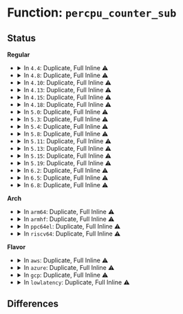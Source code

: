 # Function: <code>percpu_counter_sub</code>

## Status
<b>Regular</b>
<ul>
<li>
<details>
<summary>In <code>4.4</code>: Duplicate, Full Inline ⚠️</summary>

**Collision:** Static Duplication

**Inline:** Full

**Transformation:** False

**Instances:**

```
In fs/ext4/balloc.c (ffffffff8128f1a7)
Location: include/linux/percpu_counter.h:185
Inline: True
Inline callers:
  - fs/ext4/balloc.c:ext4_validate_block_bitmap
  - fs/ext4/balloc.c:ext4_validate_block_bitmap
  - fs/ext4/balloc.c:ext4_read_block_bitmap_nowait
  - fs/ext4/balloc.c:ext4_read_block_bitmap_nowait
```
```
In fs/ext4/ialloc.c (ffffffff81293b04)
Location: include/linux/percpu_counter.h:185
Inline: True
Inline callers:
  - fs/ext4/ialloc.c:ext4_read_inode_bitmap
  - fs/ext4/ialloc.c:ext4_read_inode_bitmap
  - fs/ext4/ialloc.c:ext4_read_inode_bitmap
  - fs/ext4/ialloc.c:ext4_free_inode
```
```
In fs/ext4/inode.c (ffffffff81297455)
Location: include/linux/percpu_counter.h:185
Inline: True
Inline callers:
  - fs/ext4/inode.c:ext4_da_update_reserve_space
```
```
In fs/ext4/mballoc.c (ffffffff812ce488)
Location: include/linux/percpu_counter.h:185
Inline: True
Inline callers:
  - fs/ext4/mballoc.c:ext4_mb_generate_buddy
  - fs/ext4/mballoc.c:mb_free_blocks
  - fs/ext4/mballoc.c:ext4_mb_mark_diskspace_used
  - fs/ext4/mballoc.c:ext4_mb_mark_diskspace_used
  - fs/ext4/mballoc.c:ext4_mb_new_blocks
```
</details>
</li>
<li>
<details>
<summary>In <code>4.8</code>: Duplicate, Full Inline ⚠️</summary>

**Collision:** Static Duplication

**Inline:** Full

**Transformation:** False

**Instances:**

```
In mm/shmem.c (ffffffff811c0960)
Location: include/linux/percpu_counter.h:185
Inline: True
Inline callers:
  - mm/shmem.c:shmem_getpage_gfp
  - mm/shmem.c:shmem_uncharge
```
```
In fs/ext4/balloc.c (ffffffff812bd785)
Location: include/linux/percpu_counter.h:185
Inline: True
Inline callers:
  - fs/ext4/balloc.c:ext4_read_block_bitmap_nowait
  - fs/ext4/balloc.c:ext4_read_block_bitmap_nowait
  - fs/ext4/balloc.c:ext4_validate_block_bitmap
  - fs/ext4/balloc.c:ext4_validate_block_bitmap
```
```
In fs/ext4/ialloc.c (ffffffff812c16e6)
Location: include/linux/percpu_counter.h:185
Inline: True
Inline callers:
  - fs/ext4/ialloc.c:ext4_free_inode
  - fs/ext4/ialloc.c:ext4_read_inode_bitmap
  - fs/ext4/ialloc.c:ext4_read_inode_bitmap
  - fs/ext4/ialloc.c:ext4_read_inode_bitmap
```
```
In fs/ext4/inode.c (ffffffff812c5a91)
Location: include/linux/percpu_counter.h:185
Inline: True
Inline callers:
  - fs/ext4/inode.c:ext4_da_update_reserve_space
```
```
In fs/ext4/mballoc.c (ffffffff81303a6a)
Location: include/linux/percpu_counter.h:185
Inline: True
Inline callers:
  - fs/ext4/mballoc.c:ext4_mb_new_blocks
  - fs/ext4/mballoc.c:ext4_mb_mark_diskspace_used
  - fs/ext4/mballoc.c:ext4_mb_mark_diskspace_used
  - fs/ext4/mballoc.c:mb_free_blocks
  - fs/ext4/mballoc.c:ext4_mb_generate_buddy
```
</details>
</li>
<li>
<details>
<summary>In <code>4.10</code>: Duplicate, Full Inline ⚠️</summary>

**Collision:** Static Duplication

**Inline:** Full

**Transformation:** False

**Instances:**

```
In mm/shmem.c (ffffffff811d0f3f)
Location: include/linux/percpu_counter.h:185
Inline: True
Inline callers:
  - mm/shmem.c:shmem_getpage_gfp
  - mm/shmem.c:shmem_uncharge
```
```
In fs/ext4/balloc.c (ffffffff812d2dd5)
Location: include/linux/percpu_counter.h:185
Inline: True
Inline callers:
  - fs/ext4/balloc.c:ext4_read_block_bitmap_nowait
  - fs/ext4/balloc.c:ext4_read_block_bitmap_nowait
  - fs/ext4/balloc.c:ext4_validate_block_bitmap
  - fs/ext4/balloc.c:ext4_validate_block_bitmap
```
```
In fs/ext4/ialloc.c (ffffffff812d6d18)
Location: include/linux/percpu_counter.h:185
Inline: True
Inline callers:
  - fs/ext4/ialloc.c:ext4_free_inode
  - fs/ext4/ialloc.c:ext4_read_inode_bitmap
  - fs/ext4/ialloc.c:ext4_read_inode_bitmap
  - fs/ext4/ialloc.c:ext4_read_inode_bitmap
```
```
In fs/ext4/inode.c (ffffffff812db2c1)
Location: include/linux/percpu_counter.h:185
Inline: True
Inline callers:
  - fs/ext4/inode.c:ext4_da_update_reserve_space
```
```
In fs/ext4/mballoc.c (ffffffff81319a2a)
Location: include/linux/percpu_counter.h:185
Inline: True
Inline callers:
  - fs/ext4/mballoc.c:ext4_mb_new_blocks
  - fs/ext4/mballoc.c:ext4_mb_mark_diskspace_used
  - fs/ext4/mballoc.c:ext4_mb_mark_diskspace_used
  - fs/ext4/mballoc.c:mb_free_blocks
  - fs/ext4/mballoc.c:ext4_mb_generate_buddy
```
</details>
</li>
<li>
<details>
<summary>In <code>4.13</code>: Duplicate, Full Inline ⚠️</summary>

**Collision:** Static Duplication

**Inline:** Full

**Transformation:** False

**Instances:**

```
In mm/shmem.c (ffffffff811d99e3)
Location: include/linux/percpu_counter.h:186
Inline: True
Inline callers:
  - mm/shmem.c:shmem_getpage_gfp
  - mm/shmem.c:shmem_uncharge
```
```
In fs/ext4/balloc.c (ffffffff812e43e7)
Location: include/linux/percpu_counter.h:186
Inline: True
Inline callers:
  - fs/ext4/balloc.c:ext4_read_block_bitmap_nowait
  - fs/ext4/balloc.c:ext4_read_block_bitmap_nowait
  - fs/ext4/balloc.c:ext4_validate_block_bitmap
  - fs/ext4/balloc.c:ext4_validate_block_bitmap
```
```
In fs/ext4/ialloc.c (ffffffff812f501f)
Location: include/linux/percpu_counter.h:186
Inline: True
Inline callers:
  - fs/ext4/ialloc.c:ext4_free_inode
  - fs/ext4/ialloc.c:ext4_read_inode_bitmap
  - fs/ext4/ialloc.c:ext4_read_inode_bitmap
  - fs/ext4/ialloc.c:ext4_read_inode_bitmap
```
```
In fs/ext4/inode.c (ffffffff812ffb81)
Location: include/linux/percpu_counter.h:186
Inline: True
Inline callers:
  - fs/ext4/inode.c:ext4_da_update_reserve_space
```
```
In fs/ext4/mballoc.c (ffffffff813110c0)
Location: include/linux/percpu_counter.h:186
Inline: True
Inline callers:
  - fs/ext4/mballoc.c:ext4_mb_new_blocks
  - fs/ext4/mballoc.c:ext4_mb_mark_diskspace_used
  - fs/ext4/mballoc.c:ext4_mb_mark_diskspace_used
  - fs/ext4/mballoc.c:mb_free_blocks
  - fs/ext4/mballoc.c:ext4_mb_generate_buddy
```
</details>
</li>
<li>
<details>
<summary>In <code>4.15</code>: Duplicate, Full Inline ⚠️</summary>

**Collision:** Static Duplication

**Inline:** Full

**Transformation:** False

**Instances:**

```
In mm/shmem.c (ffffffff811eed58)
Location: include/linux/percpu_counter.h:187
Inline: True
Inline callers:
  - mm/shmem.c:shmem_mfill_atomic_pte
  - mm/shmem.c:shmem_mfill_atomic_pte
  - mm/shmem.c:shmem_getpage_gfp
  - mm/shmem.c:shmem_alloc_and_acct_page
  - mm/shmem.c:shmem_uncharge
  - mm/shmem.c:shmem_recalc_inode
```
```
In fs/ext4/balloc.c (ffffffff81308e14)
Location: include/linux/percpu_counter.h:187
Inline: True
Inline callers:
  - fs/ext4/balloc.c:ext4_read_block_bitmap_nowait
  - fs/ext4/balloc.c:ext4_read_block_bitmap_nowait
  - fs/ext4/balloc.c:ext4_validate_block_bitmap
  - fs/ext4/balloc.c:ext4_validate_block_bitmap
```
```
In fs/ext4/ialloc.c (ffffffff81319771)
Location: include/linux/percpu_counter.h:187
Inline: True
Inline callers:
  - fs/ext4/ialloc.c:ext4_free_inode
  - fs/ext4/ialloc.c:ext4_read_inode_bitmap
  - fs/ext4/ialloc.c:ext4_read_inode_bitmap
  - fs/ext4/ialloc.c:ext4_read_inode_bitmap
```
```
In fs/ext4/inode.c (ffffffff81324391)
Location: include/linux/percpu_counter.h:187
Inline: True
Inline callers:
  - fs/ext4/inode.c:ext4_da_update_reserve_space
```
```
In fs/ext4/mballoc.c (ffffffff81335cee)
Location: include/linux/percpu_counter.h:187
Inline: True
Inline callers:
  - fs/ext4/mballoc.c:ext4_mb_new_blocks
  - fs/ext4/mballoc.c:ext4_mb_mark_diskspace_used
  - fs/ext4/mballoc.c:ext4_mb_mark_diskspace_used
  - fs/ext4/mballoc.c:mb_free_blocks
  - fs/ext4/mballoc.c:ext4_mb_generate_buddy
```
</details>
</li>
<li>
<details>
<summary>In <code>4.18</code>: Duplicate, Full Inline ⚠️</summary>

**Collision:** Static Duplication

**Inline:** Full

**Transformation:** False

**Instances:**

```
In mm/shmem.c (ffffffff8120f873)
Location: include/linux/percpu_counter.h:187
Inline: True
Inline callers:
  - mm/shmem.c:shmem_mfill_atomic_pte
  - mm/shmem.c:shmem_mfill_atomic_pte
  - mm/shmem.c:shmem_getpage_gfp
  - mm/shmem.c:shmem_alloc_and_acct_page
  - mm/shmem.c:shmem_uncharge
  - mm/shmem.c:shmem_recalc_inode
```
```
In fs/ext4/inode.c (ffffffff813525da)
Location: include/linux/percpu_counter.h:187
Inline: True
Inline callers:
  - fs/ext4/inode.c:ext4_da_update_reserve_space
```
```
In fs/ext4/mballoc.c (ffffffff813641e5)
Location: include/linux/percpu_counter.h:187
Inline: True
Inline callers:
  - fs/ext4/mballoc.c:ext4_mb_new_blocks
  - fs/ext4/mballoc.c:ext4_mb_mark_diskspace_used
  - fs/ext4/mballoc.c:ext4_mb_mark_diskspace_used
```
```
In fs/ext4/super.c (ffffffff81387141)
Location: include/linux/percpu_counter.h:187
Inline: True
Inline callers:
  - fs/ext4/super.c:ext4_mark_group_bitmap_corrupted
  - fs/ext4/super.c:ext4_mark_group_bitmap_corrupted
```
</details>
</li>
<li>
<details>
<summary>In <code>5.0</code>: Duplicate, Full Inline ⚠️</summary>

**Collision:** Static Duplication

**Inline:** Full

**Transformation:** False

**Instances:**

```
In mm/shmem.c (ffffffff81222979)
Location: include/linux/percpu_counter.h:187
Inline: True
Inline callers:
  - mm/shmem.c:shmem_mfill_atomic_pte
  - mm/shmem.c:shmem_mfill_atomic_pte
  - mm/shmem.c:shmem_getpage_gfp
  - mm/shmem.c:shmem_alloc_and_acct_page
  - mm/shmem.c:shmem_uncharge
  - mm/shmem.c:shmem_recalc_inode
```
```
In fs/ext4/inode.c (ffffffff8136c168)
Location: include/linux/percpu_counter.h:187
Inline: True
Inline callers:
  - fs/ext4/inode.c:ext4_da_release_space
  - fs/ext4/inode.c:ext4_da_update_reserve_space
```
```
In fs/ext4/mballoc.c (ffffffff8137c487)
Location: include/linux/percpu_counter.h:187
Inline: True
Inline callers:
  - fs/ext4/mballoc.c:ext4_mb_new_blocks
  - fs/ext4/mballoc.c:ext4_mb_mark_diskspace_used
  - fs/ext4/mballoc.c:ext4_mb_mark_diskspace_used
```
```
In fs/ext4/super.c (ffffffff8139fc51)
Location: include/linux/percpu_counter.h:187
Inline: True
Inline callers:
  - fs/ext4/super.c:ext4_mark_group_bitmap_corrupted
  - fs/ext4/super.c:ext4_mark_group_bitmap_corrupted
```
</details>
</li>
<li>
<details>
<summary>In <code>5.3</code>: Duplicate, Full Inline ⚠️</summary>

**Collision:** Static Duplication

**Inline:** Full

**Transformation:** False

**Instances:**

```
In mm/shmem.c (ffffffff81231f7a)
Location: include/linux/percpu_counter.h:187
Inline: True
Inline callers:
  - mm/shmem.c:shmem_mfill_atomic_pte
  - mm/shmem.c:shmem_mfill_atomic_pte
  - mm/shmem.c:shmem_getpage_gfp
  - mm/shmem.c:shmem_alloc_and_acct_page
  - mm/shmem.c:shmem_uncharge
  - mm/shmem.c:shmem_recalc_inode
```
```
In fs/ext4/inode.c (ffffffff8139573b)
Location: include/linux/percpu_counter.h:187
Inline: True
Inline callers:
  - fs/ext4/inode.c:ext4_da_release_space
  - fs/ext4/inode.c:ext4_da_update_reserve_space
```
```
In fs/ext4/mballoc.c (ffffffff813a6329)
Location: include/linux/percpu_counter.h:187
Inline: True
Inline callers:
  - fs/ext4/mballoc.c:ext4_mb_new_blocks
  - fs/ext4/mballoc.c:ext4_mb_mark_diskspace_used
  - fs/ext4/mballoc.c:ext4_mb_mark_diskspace_used
```
```
In fs/ext4/super.c (ffffffff813c9f41)
Location: include/linux/percpu_counter.h:187
Inline: True
Inline callers:
  - fs/ext4/super.c:ext4_mark_group_bitmap_corrupted
  - fs/ext4/super.c:ext4_mark_group_bitmap_corrupted
```
</details>
</li>
<li>
<details>
<summary>In <code>5.4</code>: Duplicate, Full Inline ⚠️</summary>

**Collision:** Static Duplication

**Inline:** Full

**Transformation:** False

**Instances:**

```
In mm/shmem.c (ffffffff8124003a)
Location: include/linux/percpu_counter.h:187
Inline: True
Inline callers:
  - mm/shmem.c:shmem_mfill_atomic_pte
  - mm/shmem.c:shmem_mfill_atomic_pte
  - mm/shmem.c:shmem_getpage_gfp
  - mm/shmem.c:shmem_alloc_and_acct_page
  - mm/shmem.c:shmem_uncharge
  - mm/shmem.c:shmem_recalc_inode
```
```
In fs/ext4/inode.c (ffffffff813ae10b)
Location: include/linux/percpu_counter.h:187
Inline: True
Inline callers:
  - fs/ext4/inode.c:ext4_da_release_space
  - fs/ext4/inode.c:ext4_da_update_reserve_space
```
```
In fs/ext4/mballoc.c (ffffffff813bf199)
Location: include/linux/percpu_counter.h:187
Inline: True
Inline callers:
  - fs/ext4/mballoc.c:ext4_mb_new_blocks
  - fs/ext4/mballoc.c:ext4_mb_mark_diskspace_used
  - fs/ext4/mballoc.c:ext4_mb_mark_diskspace_used
```
```
In fs/ext4/super.c (ffffffff813e3246)
Location: include/linux/percpu_counter.h:187
Inline: True
Inline callers:
  - fs/ext4/super.c:ext4_mark_group_bitmap_corrupted
  - fs/ext4/super.c:ext4_mark_group_bitmap_corrupted
```
</details>
</li>
<li>
<details>
<summary>In <code>5.8</code>: Duplicate, Full Inline ⚠️</summary>

**Collision:** Static Duplication

**Inline:** Full

**Transformation:** False

**Instances:**

```
In mm/shmem.c (ffffffff8126e852)
Location: include/linux/percpu_counter.h:187
Inline: True
Inline callers:
  - mm/shmem.c:shmem_mfill_atomic_pte
  - mm/shmem.c:shmem_mfill_atomic_pte
  - mm/shmem.c:shmem_getpage_gfp
  - mm/shmem.c:shmem_alloc_and_acct_page
  - mm/shmem.c:shmem_uncharge
  - mm/shmem.c:shmem_recalc_inode
```
```
In fs/ext4/inode.c (ffffffff813fa0db)
Location: include/linux/percpu_counter.h:187
Inline: True
Inline callers:
  - fs/ext4/inode.c:ext4_da_release_space
  - fs/ext4/inode.c:ext4_da_update_reserve_space
```
```
In fs/ext4/mballoc.c (ffffffff8140b0e2)
Location: include/linux/percpu_counter.h:187
Inline: True
Inline callers:
  - fs/ext4/mballoc.c:ext4_mb_new_blocks
  - fs/ext4/mballoc.c:ext4_mb_mark_diskspace_used
  - fs/ext4/mballoc.c:ext4_mb_mark_diskspace_used
```
```
In fs/ext4/super.c (ffffffff814307e6)
Location: include/linux/percpu_counter.h:187
Inline: True
Inline callers:
  - fs/ext4/super.c:ext4_mark_group_bitmap_corrupted
  - fs/ext4/super.c:ext4_mark_group_bitmap_corrupted
```
</details>
</li>
<li>
<details>
<summary>In <code>5.11</code>: Duplicate, Full Inline ⚠️</summary>

**Collision:** Static Duplication

**Inline:** Full

**Transformation:** False

**Instances:**

```
In mm/shmem.c (ffffffff8127924f)
Location: include/linux/percpu_counter.h:191
Inline: True
Inline callers:
  - mm/shmem.c:shmem_mfill_atomic_pte
  - mm/shmem.c:shmem_mfill_atomic_pte
  - mm/shmem.c:shmem_getpage_gfp
  - mm/shmem.c:shmem_alloc_and_acct_page
  - mm/shmem.c:shmem_uncharge
  - mm/shmem.c:shmem_recalc_inode
```
```
In fs/io_uring.c (ffffffff813999f7)
Location: include/linux/percpu_counter.h:191
Inline: True
Inline callers:
  - fs/io_uring.c:io_submit_sqes
  - fs/io_uring.c:io_iopoll_complete
  - fs/io_uring.c:io_req_free_batch
```
```
In fs/ext4/inode.c (ffffffff8140c6d9)
Location: include/linux/percpu_counter.h:191
Inline: True
Inline callers:
  - fs/ext4/inode.c:ext4_da_release_space
  - fs/ext4/inode.c:ext4_da_update_reserve_space
```
```
In fs/ext4/mballoc.c (ffffffff8141e550)
Location: include/linux/percpu_counter.h:191
Inline: True
Inline callers:
  - fs/ext4/mballoc.c:ext4_mb_new_blocks
  - fs/ext4/mballoc.c:ext4_mb_mark_diskspace_used
  - fs/ext4/mballoc.c:ext4_mb_mark_diskspace_used
```
```
In fs/ext4/super.c (ffffffff81449591)
Location: include/linux/percpu_counter.h:191
Inline: True
Inline callers:
  - fs/ext4/super.c:ext4_mark_group_bitmap_corrupted
  - fs/ext4/super.c:ext4_mark_group_bitmap_corrupted
```
</details>
</li>
<li>
<details>
<summary>In <code>5.13</code>: Duplicate, Full Inline ⚠️</summary>

**Collision:** Static Duplication

**Inline:** Full

**Transformation:** False

**Instances:**

```
In mm/shmem.c (ffffffff8127e23b)
Location: include/linux/percpu_counter.h:191
Inline: True
Inline callers:
  - mm/shmem.c:shmem_mfill_atomic_pte
  - mm/shmem.c:shmem_mfill_atomic_pte
  - mm/shmem.c:shmem_getpage_gfp
  - mm/shmem.c:shmem_alloc_and_acct_page
  - mm/shmem.c:shmem_uncharge
  - mm/shmem.c:shmem_recalc_inode
```
```
In fs/io_uring.c (ffffffff813950f6)
Location: include/linux/percpu_counter.h:191
Inline: True
Inline callers:
  - fs/io_uring.c:io_free_work
  - fs/io_uring.c:io_submit_sqes
  - fs/io_uring.c:io_iopoll_complete
  - fs/io_uring.c:io_put_req_deferred_cb
  - fs/io_uring.c:io_submit_flush_completions
  - fs/io_uring.c:io_req_free_batch
  - fs/io_uring.c:io_req_complete_post
```
```
In fs/ext4/inode.c (ffffffff81412859)
Location: include/linux/percpu_counter.h:191
Inline: True
Inline callers:
  - fs/ext4/inode.c:ext4_da_release_space
  - fs/ext4/inode.c:ext4_da_update_reserve_space
```
```
In fs/ext4/mballoc.c (ffffffff81424ecf)
Location: include/linux/percpu_counter.h:191
Inline: True
Inline callers:
  - fs/ext4/mballoc.c:ext4_mb_new_blocks
  - fs/ext4/mballoc.c:ext4_mb_mark_diskspace_used
  - fs/ext4/mballoc.c:ext4_mb_mark_diskspace_used
```
```
In fs/ext4/super.c (ffffffff8144ef01)
Location: include/linux/percpu_counter.h:191
Inline: True
Inline callers:
  - fs/ext4/super.c:ext4_mark_group_bitmap_corrupted
  - fs/ext4/super.c:ext4_mark_group_bitmap_corrupted
```
</details>
</li>
<li>
<details>
<summary>In <code>5.15</code>: Duplicate, Full Inline ⚠️</summary>

**Collision:** Static Duplication

**Inline:** Full

**Transformation:** False

**Instances:**

```
In mm/shmem.c (ffffffff812c003c)
Location: include/linux/percpu_counter.h:191
Inline: True
Inline callers:
  - mm/shmem.c:shmem_mfill_atomic_pte
  - mm/shmem.c:shmem_getpage_gfp
  - mm/shmem.c:shmem_alloc_and_acct_page
  - mm/shmem.c:shmem_uncharge
  - mm/shmem.c:shmem_recalc_inode
```
```
In fs/io_uring.c (ffffffff813e8791)
Location: include/linux/percpu_counter.h:191
Inline: True
Inline callers:
  - fs/io_uring.c:io_iopoll_complete
  - fs/io_uring.c:io_submit_flush_completions
  - fs/io_uring.c:io_req_free_batch
  - fs/io_uring.c:__io_free_req
  - fs/io_uring.c:io_req_complete_post
  - fs/io_uring.c:io_uring_drop_tctx_refs
```
```
In fs/ext4/inode.c (ffffffff8146566c)
Location: include/linux/percpu_counter.h:191
Inline: True
Inline callers:
  - fs/ext4/inode.c:ext4_da_release_space
  - fs/ext4/inode.c:ext4_da_update_reserve_space
```
```
In fs/ext4/mballoc.c (ffffffff81478d6a)
Location: include/linux/percpu_counter.h:191
Inline: True
Inline callers:
  - fs/ext4/mballoc.c:ext4_mb_new_blocks
  - fs/ext4/mballoc.c:ext4_mb_mark_diskspace_used
  - fs/ext4/mballoc.c:ext4_mb_mark_diskspace_used
```
```
In fs/ext4/super.c (ffffffff814a2a50)
Location: include/linux/percpu_counter.h:191
Inline: True
Inline callers:
  - fs/ext4/super.c:ext4_mark_group_bitmap_corrupted
  - fs/ext4/super.c:ext4_mark_group_bitmap_corrupted
```
</details>
</li>
<li>
<details>
<summary>In <code>5.19</code>: Duplicate, Full Inline ⚠️</summary>

**Collision:** Static Duplication

**Inline:** Full

**Transformation:** False

**Instances:**

```
In mm/shmem.c (ffffffff8131ca8e)
Location: include/linux/percpu_counter.h:191
Inline: True
Inline callers:
  - mm/shmem.c:shmem_mfill_atomic_pte
  - mm/shmem.c:shmem_getpage_gfp
  - mm/shmem.c:shmem_alloc_and_acct_folio
  - mm/shmem.c:shmem_uncharge
  - mm/shmem.c:shmem_recalc_inode
```
```
In fs/ext4/inode.c (ffffffff814e4fc0)
Location: include/linux/percpu_counter.h:191
Inline: True
Inline callers:
  - fs/ext4/inode.c:ext4_da_release_space
  - fs/ext4/inode.c:ext4_da_update_reserve_space
```
```
In fs/ext4/mballoc.c (ffffffff814fb590)
Location: include/linux/percpu_counter.h:191
Inline: True
Inline callers:
  - fs/ext4/mballoc.c:ext4_mb_new_blocks
  - fs/ext4/mballoc.c:ext4_mb_mark_diskspace_used
  - fs/ext4/mballoc.c:ext4_mb_mark_diskspace_used
```
```
In fs/ext4/super.c (ffffffff81529e86)
Location: include/linux/percpu_counter.h:191
Inline: True
Inline callers:
  - fs/ext4/super.c:ext4_mark_group_bitmap_corrupted
  - fs/ext4/super.c:ext4_mark_group_bitmap_corrupted
```
```
In io_uring/io_uring.c (ffffffff81e8f852)
Location: include/linux/percpu_counter.h:191
Inline: True
Inline callers:
  - io_uring/io_uring.c:io_uring_drop_tctx_refs
  - io_uring/io_uring.c:__io_put_task
```
</details>
</li>
<li>
<details>
<summary>In <code>6.2</code>: Duplicate, Full Inline ⚠️</summary>

**Collision:** Static Duplication

**Inline:** Full

**Transformation:** False

**Instances:**

```
In mm/shmem.c (ffffffff8139055b)
Location: include/linux/percpu_counter.h:222
Inline: True
Inline callers:
  - mm/shmem.c:shmem_mfill_atomic_pte
  - mm/shmem.c:shmem_get_folio_gfp
  - mm/shmem.c:shmem_alloc_and_acct_folio
  - mm/shmem.c:shmem_uncharge
  - mm/shmem.c:shmem_recalc_inode
```
```
In fs/ext4/inode.c (ffffffff8157e630)
Location: include/linux/percpu_counter.h:222
Inline: True
Inline callers:
  - fs/ext4/inode.c:ext4_da_release_space
  - fs/ext4/inode.c:ext4_da_update_reserve_space
```
```
In fs/ext4/mballoc.c (ffffffff81595db0)
Location: include/linux/percpu_counter.h:222
Inline: True
Inline callers:
  - fs/ext4/mballoc.c:ext4_mb_new_blocks
  - fs/ext4/mballoc.c:ext4_mb_mark_diskspace_used
  - fs/ext4/mballoc.c:ext4_mb_mark_diskspace_used
```
```
In fs/ext4/super.c (ffffffff815c8816)
Location: include/linux/percpu_counter.h:222
Inline: True
Inline callers:
  - fs/ext4/super.c:ext4_mark_group_bitmap_corrupted
  - fs/ext4/super.c:ext4_mark_group_bitmap_corrupted
```
```
In io_uring/io_uring.c (ffffffff8178a965)
Location: include/linux/percpu_counter.h:222
Inline: True
Inline callers:
  - io_uring/io_uring.c:io_uring_drop_tctx_refs
  - io_uring/io_uring.c:__io_put_task
```
</details>
</li>
<li>
<details>
<summary>In <code>6.5</code>: Duplicate, Full Inline ⚠️</summary>

**Collision:** Static Duplication

**Inline:** Full

**Transformation:** False

**Instances:**

```
In mm/shmem.c (ffffffff813c2e6c)
Location: include/linux/percpu_counter.h:218
Inline: True
Inline callers:
  - mm/shmem.c:shmem_mfill_atomic_pte
  - mm/shmem.c:shmem_get_folio_gfp
  - mm/shmem.c:shmem_alloc_and_acct_folio
  - mm/shmem.c:shmem_uncharge
  - mm/shmem.c:shmem_recalc_inode
```
```
In fs/ext4/inode.c (ffffffff815b6040)
Location: include/linux/percpu_counter.h:218
Inline: True
Inline callers:
  - fs/ext4/inode.c:ext4_da_release_space
  - fs/ext4/inode.c:ext4_da_update_reserve_space
```
```
In fs/ext4/mballoc.c (ffffffff815cc71d)
Location: include/linux/percpu_counter.h:218
Inline: True
Inline callers:
  - fs/ext4/mballoc.c:ext4_mb_new_blocks
  - fs/ext4/mballoc.c:ext4_mb_mark_diskspace_used
  - fs/ext4/mballoc.c:ext4_mb_mark_diskspace_used
```
```
In fs/ext4/super.c (ffffffff8160058e)
Location: include/linux/percpu_counter.h:218
Inline: True
Inline callers:
  - fs/ext4/super.c:ext4_mark_group_bitmap_corrupted
  - fs/ext4/super.c:ext4_mark_group_bitmap_corrupted
```
```
In io_uring/io_uring.c (ffffffff817cb405)
Location: include/linux/percpu_counter.h:218
Inline: True
Inline callers:
  - io_uring/io_uring.c:io_uring_drop_tctx_refs
  - io_uring/io_uring.c:io_put_task_remote
```
</details>
</li>
<li>
<details>
<summary>In <code>6.8</code>: Duplicate, Full Inline ⚠️</summary>

**Collision:** Static Duplication

**Inline:** Full

**Transformation:** False

**Instances:**

```
In mm/shmem.c (ffffffff813e80e1)
Location: include/linux/percpu_counter.h:275
Inline: True
Inline callers:
  - mm/shmem.c:shmem_inode_unacct_blocks
  - mm/shmem.c:shmem_inode_acct_blocks
```
```
In fs/ext4/inode.c (ffffffff815eede0)
Location: include/linux/percpu_counter.h:275
Inline: True
Inline callers:
  - fs/ext4/inode.c:ext4_da_release_space
  - fs/ext4/inode.c:ext4_da_update_reserve_space
```
```
In fs/ext4/mballoc.c (ffffffff816051ad)
Location: include/linux/percpu_counter.h:275
Inline: True
Inline callers:
  - fs/ext4/mballoc.c:ext4_mb_new_blocks
  - fs/ext4/mballoc.c:ext4_mb_mark_diskspace_used
  - fs/ext4/mballoc.c:ext4_mb_mark_diskspace_used
```
```
In fs/ext4/super.c (ffffffff816392de)
Location: include/linux/percpu_counter.h:275
Inline: True
Inline callers:
  - fs/ext4/super.c:ext4_mark_group_bitmap_corrupted
  - fs/ext4/super.c:ext4_mark_group_bitmap_corrupted
```
```
In io_uring/io_uring.c (ffffffff8180f8f5)
Location: include/linux/percpu_counter.h:275
Inline: True
Inline callers:
  - io_uring/io_uring.c:io_uring_drop_tctx_refs
  - io_uring/io_uring.c:io_put_task_remote
```
</details>
</li>
</ul>
<b>Arch</b>
<ul>
<li>
<details>
<summary>In <code>arm64</code>: Duplicate, Full Inline ⚠️</summary>

**Collision:** Static Duplication

**Inline:** Full

**Transformation:** False

**Instances:**

```
In mm/shmem.c (ffff8000102d308c)
Location: include/linux/percpu_counter.h:187
Inline: True
Inline callers:
  - mm/shmem.c:shmem_mfill_atomic_pte
  - mm/shmem.c:shmem_mfill_atomic_pte
  - mm/shmem.c:shmem_getpage_gfp
  - mm/shmem.c:shmem_alloc_and_acct_page
  - mm/shmem.c:shmem_uncharge
  - mm/shmem.c:shmem_recalc_inode
```
```
In fs/ext4/inode.c (ffff800010482b28)
Location: include/linux/percpu_counter.h:187
Inline: True
Inline callers:
  - fs/ext4/inode.c:ext4_da_release_space
  - fs/ext4/inode.c:ext4_da_update_reserve_space
```
```
In fs/ext4/mballoc.c (ffff800010495e5c)
Location: include/linux/percpu_counter.h:187
Inline: True
Inline callers:
  - fs/ext4/mballoc.c:ext4_mb_new_blocks
  - fs/ext4/mballoc.c:ext4_mb_mark_diskspace_used
  - fs/ext4/mballoc.c:ext4_mb_mark_diskspace_used
```
```
In fs/ext4/super.c (ffff8000104bc7c4)
Location: include/linux/percpu_counter.h:187
Inline: True
Inline callers:
  - fs/ext4/super.c:ext4_mark_group_bitmap_corrupted
  - fs/ext4/super.c:ext4_mark_group_bitmap_corrupted
```
</details>
</li>
<li>
<details>
<summary>In <code>armhf</code>: Duplicate, Full Inline ⚠️</summary>

**Collision:** Static Duplication

**Inline:** Full

**Transformation:** False

**Instances:**

```
In mm/shmem.c (c04fb2e0)
Location: include/linux/percpu_counter.h:187
Inline: True
Inline callers:
  - mm/shmem.c:shmem_mfill_atomic_pte
  - mm/shmem.c:shmem_mfill_atomic_pte
  - mm/shmem.c:shmem_getpage_gfp
  - mm/shmem.c:shmem_getpage_gfp
  - mm/shmem.c:shmem_uncharge
  - mm/shmem.c:shmem_recalc_inode
```
```
In fs/ext4/inode.c (c0643fa4)
Location: include/linux/percpu_counter.h:187
Inline: True
Inline callers:
  - fs/ext4/inode.c:ext4_da_release_space
  - fs/ext4/inode.c:ext4_da_update_reserve_space
```
```
In fs/ext4/mballoc.c (c0657a10)
Location: include/linux/percpu_counter.h:187
Inline: True
Inline callers:
  - fs/ext4/mballoc.c:ext4_mb_new_blocks
  - fs/ext4/mballoc.c:ext4_mb_mark_diskspace_used
  - fs/ext4/mballoc.c:ext4_mb_mark_diskspace_used
```
```
In fs/ext4/super.c (c067fe34)
Location: include/linux/percpu_counter.h:187
Inline: True
Inline callers:
  - fs/ext4/super.c:ext4_mark_group_bitmap_corrupted
  - fs/ext4/super.c:ext4_mark_group_bitmap_corrupted
```
</details>
</li>
<li>
<details>
<summary>In <code>ppc64el</code>: Duplicate, Full Inline ⚠️</summary>

**Collision:** Static Duplication

**Inline:** Full

**Transformation:** False

**Instances:**

```
In mm/shmem.c (c000000000391e90)
Location: include/linux/percpu_counter.h:187
Inline: True
Inline callers:
  - mm/shmem.c:shmem_mfill_atomic_pte
  - mm/shmem.c:shmem_mfill_atomic_pte
  - mm/shmem.c:shmem_getpage_gfp
  - mm/shmem.c:shmem_alloc_and_acct_page
  - mm/shmem.c:shmem_uncharge
  - mm/shmem.c:shmem_recalc_inode
```
```
In fs/ext4/inode.c (c0000000005a77d8)
Location: include/linux/percpu_counter.h:187
Inline: True
Inline callers:
  - fs/ext4/inode.c:ext4_da_release_space
  - fs/ext4/inode.c:ext4_da_update_reserve_space
```
```
In fs/ext4/mballoc.c (c0000000005bfbc0)
Location: include/linux/percpu_counter.h:187
Inline: True
Inline callers:
  - fs/ext4/mballoc.c:ext4_mb_new_blocks
  - fs/ext4/mballoc.c:ext4_mb_mark_diskspace_used
  - fs/ext4/mballoc.c:ext4_mb_mark_diskspace_used
```
```
In fs/ext4/super.c (c0000000005f2584)
Location: include/linux/percpu_counter.h:187
Inline: True
Inline callers:
  - fs/ext4/super.c:ext4_mark_group_bitmap_corrupted
  - fs/ext4/super.c:ext4_mark_group_bitmap_corrupted
```
</details>
</li>
<li>
<details>
<summary>In <code>riscv64</code>: Duplicate, Full Inline ⚠️</summary>

**Collision:** Static Duplication

**Inline:** Full

**Transformation:** False

**Instances:**

```
In mm/shmem.c (ffffffe0001ee54c)
Location: include/linux/percpu_counter.h:187
Inline: True
Inline callers:
  - mm/shmem.c:shmem_mfill_atomic_pte
  - mm/shmem.c:shmem_mfill_atomic_pte
  - mm/shmem.c:shmem_getpage_gfp
  - mm/shmem.c:shmem_getpage_gfp
  - mm/shmem.c:shmem_uncharge
  - mm/shmem.c:shmem_recalc_inode
```
```
In fs/ext4/inode.c (ffffffe00030b33c)
Location: include/linux/percpu_counter.h:187
Inline: True
Inline callers:
  - fs/ext4/inode.c:ext4_da_release_space
  - fs/ext4/inode.c:ext4_da_update_reserve_space
```
```
In fs/ext4/mballoc.c (ffffffe00031a9ca)
Location: include/linux/percpu_counter.h:187
Inline: True
Inline callers:
  - fs/ext4/mballoc.c:ext4_mb_new_blocks
  - fs/ext4/mballoc.c:ext4_mb_mark_diskspace_used
  - fs/ext4/mballoc.c:ext4_mb_mark_diskspace_used
```
```
In fs/ext4/super.c (ffffffe00033850a)
Location: include/linux/percpu_counter.h:187
Inline: True
Inline callers:
  - fs/ext4/super.c:ext4_mark_group_bitmap_corrupted
  - fs/ext4/super.c:ext4_mark_group_bitmap_corrupted
```
</details>
</li>
</ul>
<b>Flavor</b>
<ul>
<li>
<details>
<summary>In <code>aws</code>: Duplicate, Full Inline ⚠️</summary>

**Collision:** Static Duplication

**Inline:** Full

**Transformation:** False

**Instances:**

```
In mm/shmem.c (ffffffff8123868a)
Location: include/linux/percpu_counter.h:187
Inline: True
Inline callers:
  - mm/shmem.c:shmem_mfill_atomic_pte
  - mm/shmem.c:shmem_mfill_atomic_pte
  - mm/shmem.c:shmem_getpage_gfp
  - mm/shmem.c:shmem_alloc_and_acct_page
  - mm/shmem.c:shmem_uncharge
  - mm/shmem.c:shmem_recalc_inode
```
```
In fs/ext4/inode.c (ffffffff813a66eb)
Location: include/linux/percpu_counter.h:187
Inline: True
Inline callers:
  - fs/ext4/inode.c:ext4_da_release_space
  - fs/ext4/inode.c:ext4_da_update_reserve_space
```
```
In fs/ext4/mballoc.c (ffffffff813b7779)
Location: include/linux/percpu_counter.h:187
Inline: True
Inline callers:
  - fs/ext4/mballoc.c:ext4_mb_new_blocks
  - fs/ext4/mballoc.c:ext4_mb_mark_diskspace_used
  - fs/ext4/mballoc.c:ext4_mb_mark_diskspace_used
```
```
In fs/ext4/super.c (ffffffff813db826)
Location: include/linux/percpu_counter.h:187
Inline: True
Inline callers:
  - fs/ext4/super.c:ext4_mark_group_bitmap_corrupted
  - fs/ext4/super.c:ext4_mark_group_bitmap_corrupted
```
</details>
</li>
<li>
<details>
<summary>In <code>azure</code>: Duplicate, Full Inline ⚠️</summary>

**Collision:** Static Duplication

**Inline:** Full

**Transformation:** False

**Instances:**

```
In mm/shmem.c (ffffffff8122b696)
Location: include/linux/percpu_counter.h:187
Inline: True
Inline callers:
  - mm/shmem.c:shmem_mfill_atomic_pte
  - mm/shmem.c:shmem_mfill_atomic_pte
  - mm/shmem.c:shmem_getpage_gfp
  - mm/shmem.c:shmem_alloc_and_acct_page
  - mm/shmem.c:shmem_uncharge
  - mm/shmem.c:shmem_recalc_inode
```
```
In fs/ext4/inode.c (ffffffff8139717b)
Location: include/linux/percpu_counter.h:187
Inline: True
Inline callers:
  - fs/ext4/inode.c:ext4_da_release_space
  - fs/ext4/inode.c:ext4_da_update_reserve_space
```
```
In fs/ext4/mballoc.c (ffffffff813a8209)
Location: include/linux/percpu_counter.h:187
Inline: True
Inline callers:
  - fs/ext4/mballoc.c:ext4_mb_new_blocks
  - fs/ext4/mballoc.c:ext4_mb_mark_diskspace_used
  - fs/ext4/mballoc.c:ext4_mb_mark_diskspace_used
```
```
In fs/ext4/super.c (ffffffff813cc2a6)
Location: include/linux/percpu_counter.h:187
Inline: True
Inline callers:
  - fs/ext4/super.c:ext4_mark_group_bitmap_corrupted
  - fs/ext4/super.c:ext4_mark_group_bitmap_corrupted
```
</details>
</li>
<li>
<details>
<summary>In <code>gcp</code>: Duplicate, Full Inline ⚠️</summary>

**Collision:** Static Duplication

**Inline:** Full

**Transformation:** False

**Instances:**

```
In mm/shmem.c (ffffffff8123642a)
Location: include/linux/percpu_counter.h:187
Inline: True
Inline callers:
  - mm/shmem.c:shmem_mfill_atomic_pte
  - mm/shmem.c:shmem_mfill_atomic_pte
  - mm/shmem.c:shmem_getpage_gfp
  - mm/shmem.c:shmem_alloc_and_acct_page
  - mm/shmem.c:shmem_uncharge
  - mm/shmem.c:shmem_recalc_inode
```
```
In fs/ext4/inode.c (ffffffff813a3f4b)
Location: include/linux/percpu_counter.h:187
Inline: True
Inline callers:
  - fs/ext4/inode.c:ext4_da_release_space
  - fs/ext4/inode.c:ext4_da_update_reserve_space
```
```
In fs/ext4/mballoc.c (ffffffff813b4fd9)
Location: include/linux/percpu_counter.h:187
Inline: True
Inline callers:
  - fs/ext4/mballoc.c:ext4_mb_new_blocks
  - fs/ext4/mballoc.c:ext4_mb_mark_diskspace_used
  - fs/ext4/mballoc.c:ext4_mb_mark_diskspace_used
```
```
In fs/ext4/super.c (ffffffff813d8cc6)
Location: include/linux/percpu_counter.h:187
Inline: True
Inline callers:
  - fs/ext4/super.c:ext4_mark_group_bitmap_corrupted
  - fs/ext4/super.c:ext4_mark_group_bitmap_corrupted
```
</details>
</li>
<li>
<details>
<summary>In <code>lowlatency</code>: Duplicate, Full Inline ⚠️</summary>

**Collision:** Static Duplication

**Inline:** Full

**Transformation:** False

**Instances:**

```
In mm/shmem.c (ffffffff81246715)
Location: include/linux/percpu_counter.h:187
Inline: True
Inline callers:
  - mm/shmem.c:shmem_mfill_atomic_pte
  - mm/shmem.c:shmem_mfill_atomic_pte
  - mm/shmem.c:shmem_getpage_gfp
  - mm/shmem.c:shmem_alloc_and_acct_page
  - mm/shmem.c:shmem_uncharge
  - mm/shmem.c:shmem_recalc_inode
```
```
In fs/ext4/inode.c (ffffffff813b861b)
Location: include/linux/percpu_counter.h:187
Inline: True
Inline callers:
  - fs/ext4/inode.c:ext4_da_release_space
  - fs/ext4/inode.c:ext4_da_update_reserve_space
```
```
In fs/ext4/mballoc.c (ffffffff813c9c28)
Location: include/linux/percpu_counter.h:187
Inline: True
Inline callers:
  - fs/ext4/mballoc.c:ext4_mb_new_blocks
  - fs/ext4/mballoc.c:ext4_mb_mark_diskspace_used
  - fs/ext4/mballoc.c:ext4_mb_mark_diskspace_used
```
```
In fs/ext4/super.c (ffffffff813edfa8)
Location: include/linux/percpu_counter.h:187
Inline: True
Inline callers:
  - fs/ext4/super.c:ext4_mark_group_bitmap_corrupted
  - fs/ext4/super.c:ext4_mark_group_bitmap_corrupted
```
</details>
</li>
</ul>

## Differences
